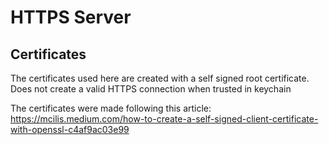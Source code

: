# HTTPS Server

## Certificates

The certificates used here are created with a self signed root certificate. 
Does not create a valid HTTPS connection when trusted in keychain

The certificates were made following this article:
https://mcilis.medium.com/how-to-create-a-self-signed-client-certificate-with-openssl-c4af9ac03e99